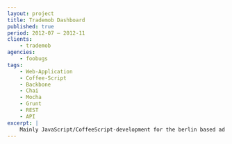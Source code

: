 ```yaml
---
layout: project
title: Trademob Dashboard
published: true
period: 2012-07 – 2012-11
clients:
    - trademob
agencies:
    - foobugs
tags:
    - Web-Application
    - Coffee-Script
    - Backbone
    - Chai
    - Mocha
    - Grunt
    - REST
    - API
excerpt: |
    Mainly JavaScript/CoffeeScript-development for the berlin based ad network & targeting technology provider. Initial concepts & click-dummy as well as  development to create a new version of the companies dashboard solution which consumed a REST API.
---
```

